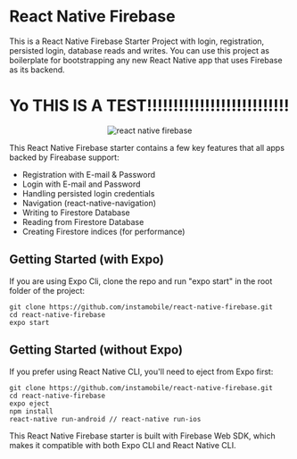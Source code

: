 # React Native Firebase

This is a React Native Firebase Starter Project with login, registration, persisted login, database reads and writes. You can use this project as boilerplate for bootstrapping any new React Native app that uses Firebase as its backend.

# Yo THIS IS A TEST!!!!!!!!!!!!!!!!!!!!!!!!!!!

<center><img src="https://www.instamobile.io/wp-content/uploads/2020/05/react-native-firebase.png" alt="react native firebase"/></center>

This React Native Firebase starter contains a few key features that all apps backed by Fireabase support:

* Registration with E-mail & Password
* Login with E-mail and Password
* Handling persisted login credentials
* Navigation (react-native-navigation)
* Writing to Firestore Database
* Reading from Firestore Database
* Creating Firestore indices (for performance)

## Getting Started (with Expo)

If you are using Expo Cli, clone the repo and run "expo start" in the root folder of the project:

```
git clone https://github.com/instamobile/react-native-firebase.git
cd react-native-firebase
expo start
```

## Getting Started (without Expo)

If you prefer using React Native CLI, you'll need to eject from Expo first:

```
git clone https://github.com/instamobile/react-native-firebase.git
cd react-native-firebase
expo eject
npm install
react-native run-android // react-native run-ios
```

This React Native Firebase starter is built with Firebase Web SDK, which makes it compatible with both Expo CLI and React Native CLI.
